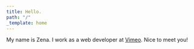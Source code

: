 ```yaml
---
title: Hello.
path: "/"
_template: home
---
```

My name is Zena. I work as a web developer at [Vimeo](https://vimeo.com). Nice to meet you!